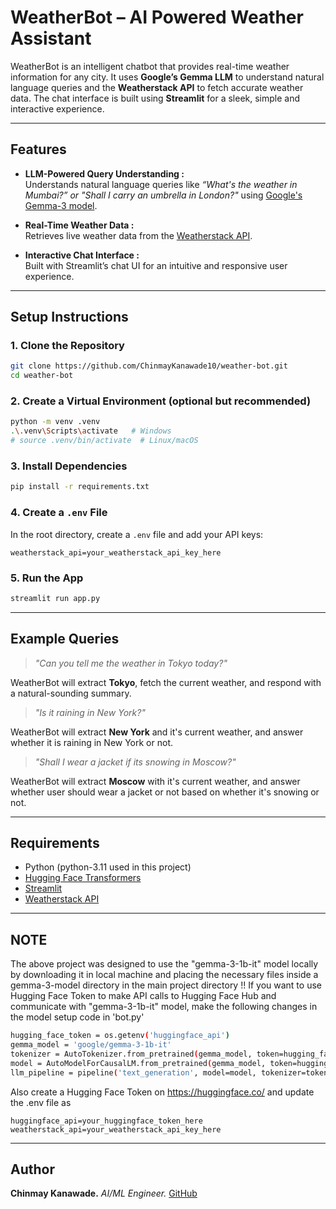 # WeatherBot – AI Powered Weather Assistant

WeatherBot is an intelligent chatbot that provides real-time weather information for any city. It uses **Google’s Gemma LLM** to understand natural language queries and the **Weatherstack API** to fetch accurate weather data. The chat interface is built using **Streamlit** for a sleek, simple and interactive experience.

---

## Features

- **LLM-Powered Query Understanding :**  
  Understands natural language queries like _“What's the weather in Mumbai?” or "Shall I carry an umbrella in London?"_ using [Google's Gemma-3 model](https://huggingface.co/google/gemma-3-1b-it).

- **Real-Time Weather Data :**  
  Retrieves live weather data from the [Weatherstack API](https://weatherstack.com/).

- **Interactive Chat Interface :**  
  Built with Streamlit’s chat UI for an intuitive and responsive user experience.

---
## Setup Instructions


### 1. Clone the Repository

```bash
git clone https://github.com/ChinmayKanawade10/weather-bot.git
cd weather-bot
````

### 2. Create a Virtual Environment (optional but recommended)

```bash
python -m venv .venv
.\.venv\Scripts\activate   # Windows
# source .venv/bin/activate  # Linux/macOS
```

### 3. Install Dependencies

```bash
pip install -r requirements.txt
```

### 4. Create a `.env` File

In the root directory, create a `.env` file and add your API keys:

```env
weatherstack_api=your_weatherstack_api_key_here
```

### 5. Run the App

```bash
streamlit run app.py
```
---

## Example Queries

> *"Can you tell me the weather in Tokyo today?"*

WeatherBot will extract **Tokyo**, fetch the current weather, and respond with a natural-sounding summary.

> *"Is it raining in New York?"*

WeatherBot will extract **New York** and it's current weather, and answer whether it is raining in New York or not.

> *"Shall I wear a jacket if its snowing in Moscow?"*

WeatherBot will extract **Moscow** with it's current weather, and answer whether user should wear a jacket or not based on whether it's snowing or not.

---

## Requirements

* Python (python-3.11 used in this project)
* [Hugging Face Transformers](https://huggingface.co/docs/transformers/en/index)
* [Streamlit](https://streamlit.io/)
* [Weatherstack API](https://weatherstack.com/)

---

## NOTE
The above project was designed to use the "gemma-3-1b-it" model locally by downloading it in local machine and placing the necessary files inside a gemma-3-model directory in the main project directory !!
If you want to use Hugging Face Token to make API calls to Hugging Face Hub and communicate with "gemma-3-1b-it" model, make the following changes in the model setup code in 'bot.py'

```bash
hugging_face_token = os.getenv('huggingface_api')
gemma_model = 'google/gemma-3-1b-it'
tokenizer = AutoTokenizer.from_pretrained(gemma_model, token=hugging_face_token)
model = AutoModelForCausalLM.from_pretrained(gemma_model, token=hugging_face_token, device_map='auto')
llm_pipeline = pipeline('text_generation', model=model, tokenizer=tokenizer)
```

Also create a Hugging Face Token on https://huggingface.co/ and update the .env file as 
```env
huggingface_api=your_huggingface_token_here
weatherstack_api=your_weatherstack_api_key_here
```

---

## Author

**Chinmay Kanawade.**
*AI/ML Engineer.*
[GitHub](https://github.com/ChinmayKanawade10) 
